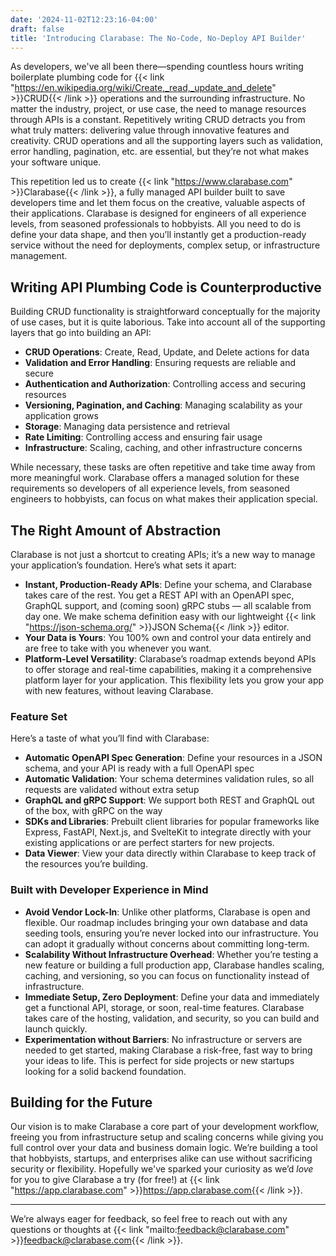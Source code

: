 ```yaml
---
date: '2024-11-02T12:23:16-04:00'
draft: false
title: 'Introducing Clarabase: The No-Code, No-Deploy API Builder'
---
```


As developers, we've all been there—spending countless hours writing boilerplate plumbing code for {{< link "https://en.wikipedia.org/wiki/Create,_read,_update_and_delete" >}}CRUD{{< /link >}} operations and the surrounding infrastructure. No matter the industry, project, or use case, the need to manage resources through APIs is a constant. Repetitively writing CRUD detracts you from what truly matters: delivering value through innovative features and creativity. CRUD operations and all the supporting layers such as validation, error handling, pagination, etc. are essential, but they’re not what makes your software unique.

This repetition led us to create {{< link "https://www.clarabase.com" >}}Clarabase{{< /link >}}, a fully managed API builder built to save developers time and let them focus on the creative, valuable aspects of their applications. Clarabase is designed for engineers of all experience levels, from seasoned professionals to hobbyists. All you need to do is define your data shape, and then you’ll instantly get a production-ready service without the need for deployments, complex setup, or infrastructure management.

## Writing API Plumbing Code is Counterproductive

Building CRUD functionality is straightforward conceptually for the majority of use cases, but it is quite laborious. Take into account all of the supporting layers that go into building an API:
- **CRUD Operations**: Create, Read, Update, and Delete actions for data
- **Validation and Error Handling**: Ensuring requests are reliable and secure
- **Authentication and Authorization**: Controlling access and securing resources
- **Versioning, Pagination, and Caching**: Managing scalability as your application grows
- **Storage**: Managing data persistence and retrieval
- **Rate Limiting**: Controlling access and ensuring fair usage
- **Infrastructure**: Scaling, caching, and other infrastructure concerns

While necessary, these tasks are often repetitive and take time away from more meaningful work. Clarabase offers a managed solution for these requirements so developers of all experience levels, from seasoned engineers to hobbyists, can focus on what makes their application special.

## The Right Amount of Abstraction

Clarabase is not just a shortcut to creating APIs; it’s a new way to manage your application’s foundation. Here’s what sets it apart:

- **Instant, Production-Ready APIs**: Define your schema, and Clarabase takes care of the rest. You get a REST API with an OpenAPI spec, GraphQL support, and (coming soon) gRPC stubs — all scalable from day one. We make schema definition easy with our lightweight {{< link "https://json-schema.org/" >}}JSON Schema{{< /link >}} editor.
- **Your Data is Yours**: You 100% own and control your data entirely and are free to take with you whenever you want.
- **Platform-Level Versatility**: Clarabase’s roadmap extends beyond APIs to offer storage and real-time capabilities, making it a comprehensive platform layer for your application. This flexibility lets you grow your app with new features, without leaving Clarabase.

### Feature Set
Here’s a taste of what you’ll find with Clarabase:
- **Automatic OpenAPI Spec Generation**: Define your resources in a JSON schema, and your API is ready with a full OpenAPI spec
- **Automatic Validation**: Your schema determines validation rules, so all requests are validated without extra setup
- **GraphQL and gRPC Support**: We support both REST and GraphQL out of the box, with gRPC on the way
- **SDKs and Libraries**: Prebuilt client libraries for popular frameworks like Express, FastAPI, Next.js, and SvelteKit to integrate directly with your existing applications or are perfect starters for new projects.
- **Data Viewer**: View your data directly within Clarabase to keep track of the resources you’re building.


### Built with Developer Experience in Mind
- **Avoid Vendor Lock-In**: Unlike other platforms, Clarabase is open and flexible. Our roadmap includes bringing your own database and data seeding tools, ensuring you’re never locked into our infrastructure. You can adopt it gradually without concerns about committing long-term.
- **Scalability Without Infrastructure Overhead**: Whether you’re testing a new feature or building a full production app, Clarabase handles scaling, caching, and versioning, so you can focus on functionality instead of infrastructure.
- **Immediate Setup, Zero Deployment**: Define your data and immediately get a functional API, storage, or soon, real-time features. Clarabase takes care of the hosting, validation, and security, so you can build and launch quickly.
- **Experimentation without Barriers**: No infrastructure or servers are needed to get started, making Clarabase a risk-free, fast way to bring your ideas to life. This is perfect for side projects or new startups looking for a solid backend foundation.

## Building for the Future

Our vision is to make Clarabase a core part of your development workflow, freeing you from infrastructure setup and scaling concerns while giving you full control over your data and business domain logic. We’re building a tool that hobbyists, startups, and enterprises alike can use without sacrificing security or flexibility. Hopefully we've sparked your curiosity as we’d *love* for you to give Clarabase a try (for free!) at {{< link "https://app.clarabase.com" >}}https://app.clarabase.com{{< /link >}}. 

---

We’re always eager for feedback, so feel free to reach out with any questions or thoughts at {{< link "mailto:feedback@clarabase.com" >}}feedback@clarabase.com{{< /link >}}.


